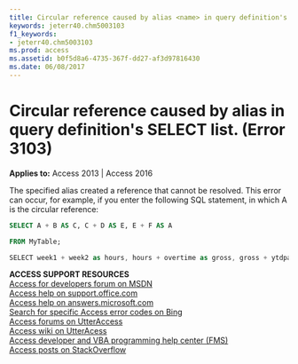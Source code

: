 ```yaml
---
title: Circular reference caused by alias <name> in query definition's SELECT list. (Error 3103)
keywords: jeterr40.chm5003103
f1_keywords:
- jeterr40.chm5003103
ms.prod: access
ms.assetid: b0f5d8a6-4735-367f-dd27-af3d97816430
ms.date: 06/08/2017
---
```



# Circular reference caused by alias <name> in query definition's SELECT list. (Error 3103)

  

**Applies to:** Access 2013 | Access 2016

The specified alias created a reference that cannot be resolved. This error can occur, for example, if you enter the following SQL statement, in which A is the circular reference:




```sql
SELECT A + B AS C, C + D AS E, E + F AS A

FROM MyTable;
```




```c#
SELECT week1 + week2 as hours, hours + overtime as gross, gross + ytdpay as week1FROM EmployeePay

```

 **ACCESS SUPPORT RESOURCES**<br>
[Access for developers forum on MSDN](https://social.msdn.microsoft.com/Forums/office/en-US/home?forum=accessdev)<br>
[Access help on support.office.com](https://support.office.com/search/results?query=Access)<br>
[Access help on answers.microsoft.com](http://answers.microsoft.com/en-us/office/forum/access?page=1&tab=question&status=all&auth=1)<br>
[Search for specific Access error codes on Bing](http://www.bing.com/)<br>
[Access forums on UtterAccess](http://www.utteraccess.com/forum/index.php?act=idx)<br>
[Access wiki on UtterAcess](http://www.utteraccess.com/forum/index.php?act=idx)<br>
[Access developer and VBA programming help center (FMS)](http://www.fmsinc.com/MicrosoftAccess/developer/)<br>
[Access posts on StackOverflow](http://stackoverflow.com/questions/tagged/ms-access)

